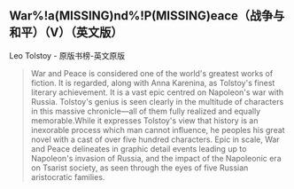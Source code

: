 ## War%!a(MISSING)nd%!P(MISSING)eace（战争与和平）（V）（英文版）

Leo Tolstoy  -  原版书榜-英文原版

> War and Peace is considered one of the world's greatest works of fiction. It is regarded, along with Anna Karenina, as Tolstoy's finest literary achievement. It is a vast epic centred on Napoleon's war with Russia. Tolstoy's genius is seen clearly in the multitude of characters in this massive chronicle—all of them fully realized and equally memorable.While it expresses Tolstoy's view that history is an inexorable process which man cannot influence, he peoples his great novel with a cast of over five hundred characters. Epic in scale, War and Peace delineates in graphic detail events leading up to Napoleon's invasion of Russia, and the impact of the Napoleonic era on Tsarist society, as seen through the eyes of five Russian aristocratic families.

